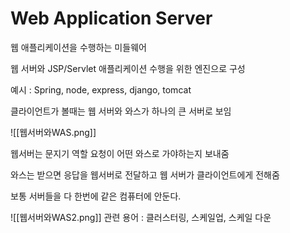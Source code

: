 # Web Application Server
웹  애플리케이션을 수행하는 미들웨어

웹 서버와 JSP/Servlet 애플리케이션 수행을 위한 엔진으로 구성

예시 : Spring, node, express, django, tomcat

클라이언트가 볼때는 웹 서버와 와스가 하나의 큰 서버로 보임

![[웹서버와WAS.png]]

웹서버는 문지기 역할 요청이 어떤 와스로 가야하는지 보내줌

와스는 받으면 응답을 웹서버로 전달하고 웹 서버가 클라이언트에게 전해줌

보통 서버들을 다 한번에 같은 컴퓨터에 안둔다.

![[웹서버와WAS2.png]]
관련 용어 : 클러스터링, 스케일업, 스케일 다운